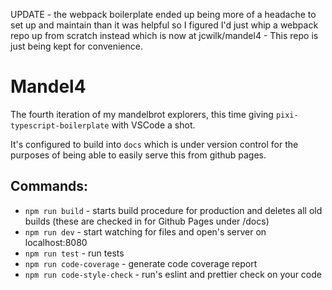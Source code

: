 UPDATE - the webpack boilerplate ended up being more of a headache to set up and maintain than it was helpful so I figured I'd just whip a webpack repo up from scratch instead which is now at jcwilk/mandel4 - This repo is just being kept for convenience.

# Mandel4

The fourth iteration of my mandelbrot explorers, this time giving `pixi-typescript-boilerplate` with VSCode a shot.

It's configured to build into `docs` which is under version control for the purposes of being able to easily serve this from github pages.

## Commands:

-   `npm run build` - starts build procedure for production and deletes all old builds (these are checked in for Github Pages under /docs)
-   `npm run dev` - start watching for files and open's server on localhost:8080
-   `npm run test` - run tests
-   `npm run code-coverage` - generate code coverage report
-   `npm run code-style-check` - run's eslint and prettier check on your code
